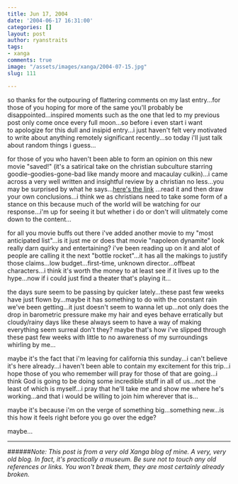 ```yaml
---
title: Jun 17, 2004
date: '2004-06-17 16:31:00'
categories: []
layout: post
author: ryanstraits
tags:
- xanga
comments: true
image: "/assets/images/xanga/2004-07-15.jpg"
slug: 111

---
```

so thanks for the outpouring of flattering comments on my last entry...for those of you hoping for more of the same you'll probably be disappointed...inspired moments such as the one that led to my previous post only come once every full moon...so before i even start i want to apologize for this dull and insipid entry...i just haven't felt very motivated to write about anything remotely significant recently...so today i'll just talk about random things i guess...

<!-- break -->

for those of you who haven't been able to form an opinion on this new movie "saved!" (it's a satirical take on the christian subculture starring goodie-goodies-gone-bad like mandy moore and macaulay culkin)...i came across a very well written and insightful review by a christian no less...you may be surprised by what he says...<a href="http://www.cmcentral.com/videofilm/29.html" target="_blank">here's the link</a> ...read it and then draw your own conclusions...i think we as christians need to take some form of a stance on this because much of the world will be watching for our response...i'm up for seeing it but whether i do or don't will ulitmately come down to the content...

for all you movie buffs out there i've added another movie to my "most anticipated list"...is it just me or does that movie "napoleon dynamite" look really darn quirky and entertaining? i've been reading up on it and alot of people are calling it the next "bottle rocket"...it has all the makings to justify those claims...low budget...first-time, unknown director...offbeat characters...i think it's worth the money to at least see if it lives up to the hype...now if i could just find a theater that's playing it...

the days sure seem to be passing by quicker lately...these past few weeks have just flown by...maybe it has something to do with the constant rain we've been getting...it just doesn't seem to wanna let up...not only does the drop in barometric pressure make my hair and eyes behave erratically but cloudy/rainy days like these always seem to have a way of making everything seem surreal don't they? maybe that's how i've slipped through these past few weeks with little to no awareness of my surroundings whirling by me...

maybe it's the fact that i'm leaving for california this sunday...i can't believe it's here already...i haven't been able to contain my excitement for this trip...i hope those of you who remember will pray for those of that are going...i think God is going to be doing some incredible stuff in all of us...not the least of which is myself...i pray that he'll take me and show me where he's working...and that i would be willing to join him wherever that is...

maybe it's because i'm on the verge of something big...something new...is this how it feels right before you go over the edge?

maybe...

---

######*Note: This post is from a very old Xanga blog of mine. A very, very old blog. In fact, it's practically a museum. Be sure not to touch any old references or links. You won't break them, they are most certainly already broken.*